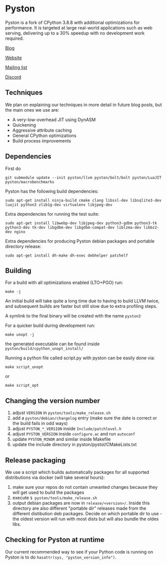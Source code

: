 # Pyston

Pyston is a fork of CPython 3.8.8 with additional optimizations for performance.  It is targeted at large real-world applications such as web serving, delivering up to a 30% speedup with no development work required.

[Blog](https://blog.pyston.org/)

[Website](https://pyston.org/)

[Mailing list](http://eepurl.com/hops6n)

[Discord](https://discord.gg/S7gsqnb)

## Techniques

We plan on explaining our techniques in more detail in future blog posts, but the main ones we use are:

- A very-low-overhead JIT using DynASM
- Quickening
- Aggressive attribute caching
- General CPython optimizations
- Build process improvements

## Dependencies

First do

```
git submodule update --init pyston/llvm pyston/bolt/bolt pyston/LuaJIT pyston/macrobenchmarks
```

Pyston has the following build dependencies:

```
sudo apt-get install ninja-build cmake clang libssl-dev libsqlite3-dev luajit python3 zlib1g-dev virtualenv libjpeg-dev
```

Extra dependencies for running the test suite:
```
sudo apt-get install libwebp-dev libjpeg-dev python3-gdbm python3-tk python3-dev tk-dev libgdbm-dev libgdbm-compat-dev liblzma-dev libbz2-dev nginx
```

Extra dependencies for producing Pyston debian packages and portable directory release:
```
sudo apt-get install dh-make dh-exec debhelper patchelf
```

## Building

For a build with all optimizations enabled (LTO+PGO) run:

```
make -j
```

An initial build will take quite a long time due to having to build LLVM twice, and subsequent builds are faster but still slow due to extra profiling steps.

A symlink to the final binary will be created with the name `pyston3`

For a quicker build during development run:
```
make unopt -j
```
the generated executable can be found inside `pyston/build/cpython_unopt_install/`

Running a python file called script.py with pyston can be easily done via:
```
make script_unopt
```
or
```
make script_opt
```

## Changing the version number
1. adjust `VERSION` in `pyston/tools/make_release.sh`
2. add a `pyston/debian/changelog` entry (make sure the date is correct or the build fails in odd ways)
3. adjust `PYSTON_*_VERSION` inside `Include/patchlevel.h`
4. adjust `PYSTON_VERSION` inside `configure.ac` and run `autoconf`
5. update `PYSTON_MINOR` and similar inside Makefile
6. update the include directory in pyston/pystol/CMakeLists.txt

## Release packaging
We use a script which builds automatically packages for all supported distributions via docker (will take several hours):
1. make sure your repos do not contain unwanted changes because they will get used to build the packages 
2. execute `$ pyston/tools/make_release.sh`
3. output debian packages are now in `release/<version>/`. 
   Inside this directory are also different "portable dir" releases made from the different distibution deb packages.
   Decide on which portable dir to use - the oldest version will run with most dists but will also bundle the oldes libs.

## Checking for Pyston at runtime

Our current recommended way to see if your Python code is running on Pyston is to do `hasattr(sys, "pyston_version_info")`.
